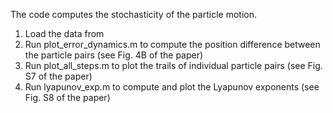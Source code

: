 The code computes the stochasticity of the particle motion.
1. Load the data from
2. Run plot_error_dynamics.m to compute the position difference between the particle pairs (see Fig. 4B of the paper)
3. Run plot_all_steps.m to plot the trails of individual particle pairs (see Fig. S7 of the paper)
4. Run lyapunov_exp.m to compute and plot the Lyapunov exponents (see Fig. S8 of the paper)
